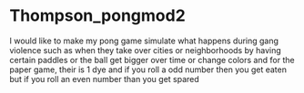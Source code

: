 # Thompson_pongmod2
I would like to make my pong game simulate what happens during gang violence such as when they take over cities or neighborhoods by having certain paddles or the ball get bigger over time or change colors and for the paper game, their is 1 dye and if you roll a odd number then you get eaten but if you roll an even number than you get spared

